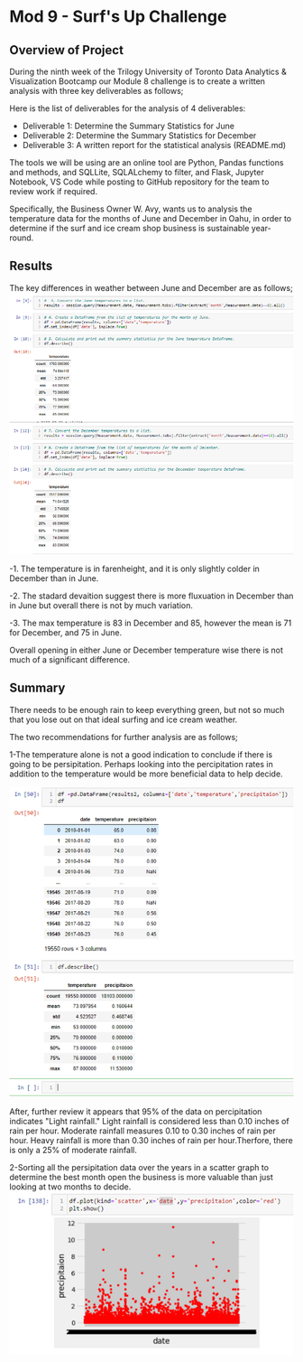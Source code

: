 # Mod 9 - Surf's Up Challenge
 
## Overview of Project

During the ninth week of the Trilogy University of Toronto Data Analytics & Visualization Bootcamp our Module 8 challenge is to create a written analysis with three key deliverables as follows; 

Here is the list of deliverables for the analysis of 4 deliverables:

-	Deliverable 1: Determine the Summary Statistics for June
-	Deliverable 2: Determine the Summary Statistics for December
-	Deliverable 3: A written report for the statistical analysis (README.md)

The tools we will be using are an online tool are  Python, Pandas functions and methods, and SQLLite, SQLALchemy to filter, and Flask, Jupyter Notebook, VS Code while posting to GitHub repository for the team to review work if required.


Specifically, the Business Owner W. Avy, wants us to analysis the temperature data for the months of June and December in Oahu, in order to determine if the surf and ice cream shop business is sustainable year-round.


## Results

The key differences in weather between June and December are as follows; 
![D1](https://github.com/735713038455163/Mod-9---Surf-s-Up-Challenge/blob/master/D1.PNG)
![D2](https://github.com/735713038455163/Mod-9---Surf-s-Up-Challenge/blob/master/D2.PNG)

-1. The temperature is in farenheight, and it is only slightly colder in December than in June.

-2. The stadard devaition suggest there is more fluxuation in December than in June but overall there is not by much variation. 

-3. The max temperature is 83 in December and 85, however the mean is 71 for December, and 75 in June.   

Overall opening in either June or December temperature wise there is not much of a significant difference. 

## Summary

There needs to be enough rain to keep everything green, but not so much that you lose out on that ideal surfing and ice cream weather.

The two recommendations for further analysis are as follows;

1-The temperature alone is not a good indication to conclude if there is going to be persipitation. Perhaps looking into the percipitation rates in addition to the temperature would be more beneficial data to help decide. 

![D3](https://github.com/735713038455163/Mod-9---Surf-s-Up-Challenge/blob/master/D3.PNG)

After, further review it appears that 95% of the data on percipitation indicates "Light rainfall." Light rainfall is considered less than 0.10 inches of rain per hour. Moderate rainfall measures 0.10 to 0.30 inches of rain per hour. Heavy rainfall is more than 0.30 inches of rain per hour.Therfore, there is only a 25% of moderate rainfall. 

2-Sorting all the persipitation data over the years in a scatter graph to determine the best month open the business is more valuable than just looking at two months to decide. 
![D4](https://github.com/735713038455163/Mod-9---Surf-s-Up-Challenge/blob/master/D4.PNG)


